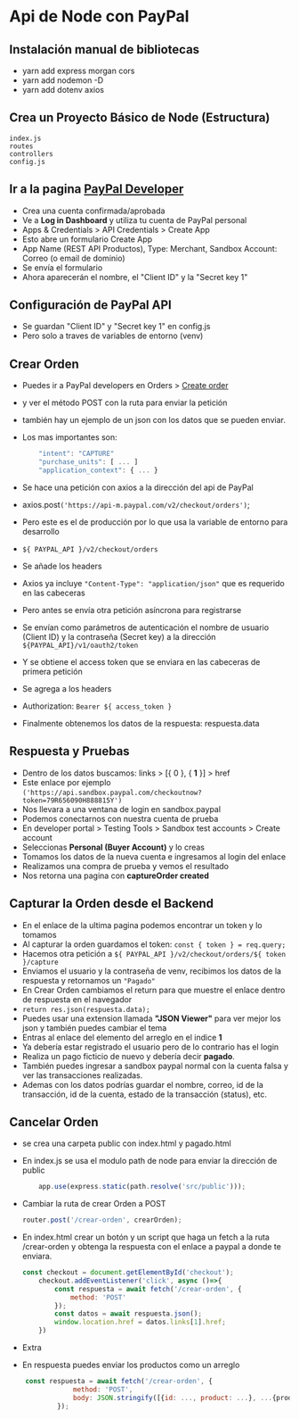 # Api de Node con PayPal

## Instalación manual de bibliotecas

* yarn add express morgan cors
* yarn add nodemon -D
* yarn add dotenv axios

## Crea un Proyecto Básico de Node (Estructura)

    index.js
    routes
    controllers
    config.js

## Ir a la pagina [PayPal Developer](https://developer.paypal.com)

* Crea una cuenta confirmada/aprobada
* Ve a **Log in Dashboard** y utiliza tu cuenta de PayPal personal
* Apps & Credentials > API Credentials > Create App
* Esto abre un formulario Create App
* App Name (REST API Productos), Type: Merchant, Sandbox Account: Correo (o email de dominio)
* Se envía el formulario
* Ahora aparecerán el nombre, el "Client ID" y la "Secret key 1"

## Configuración de PayPal API

* Se guardan "Client ID" y "Secret key 1" en config.js
* Pero solo a traves de variables de entorno (venv)

## Crear Orden

* Puedes ir a PayPal developers en Orders > [Create order](https://developer.paypal.com/docs/api/orders/v2/)
* y ver el método POST con la ruta para enviar la petición
* también hay un ejemplo de un json con los datos que se pueden enviar.
* Los mas importantes son:

    ```js
        "intent": "CAPTURE"
        "purchase_units": [ ... ]
        "application_context": { ... }
    ```

* Se hace una petición con axios a la dirección del api de PayPal
* axios.post`('https://api-m.paypal.com/v2/checkout/orders')`;
* Pero este es el de producción por lo que usa la variable de entorno para desarrollo
* `${ PAYPAL_API }/v2/checkout/orders`
* Se añade los headers
* Axios ya incluye `"Content-Type": "application/json"` que es requerido en las cabeceras
* Pero antes se envía otra petición asíncrona para registrarse
* Se envían como parámetros de autenticación el nombre de usuario (Client ID) y la contraseña (Secret key) a la dirección `${PAYPAL_API}/v1/oauth2/token`
* Y se obtiene el access token que se enviara en las cabeceras de primera petición
* Se agrega a los headers
* Authorization: `Bearer ${ access_token }`
* Finalmente obtenemos los datos de la respuesta: respuesta.data

## Respuesta y Pruebas

* Dentro de los datos buscamos: links > [{ 0 }, { **1** }] > href
* Este enlace por ejemplo `('https://api.sandbox.paypal.com/checkoutnow?token=79R656090H888815Y')`
* Nos llevara a una ventana de login en sandbox.paypal
* Podemos conectarnos con nuestra cuenta de prueba
* En developer portal > Testing Tools > Sandbox test accounts > Create account
* Seleccionas **Personal (Buyer Account)** y lo creas
* Tomamos los datos de la nueva cuenta e ingresamos al login del enlace
* Realizamos una compra de prueba y vemos el resultado
* Nos retorna una pagina con **captureOrder created**

## Capturar la Orden desde el Backend

* En el enlace de la ultima pagina podemos encontrar un token y lo tomamos
* Al capturar la orden guardamos el token: `const { token } = req.query;`
* Hacemos otra petición a `${ PAYPAL_API }/v2/checkout/orders/${ token }/capture`
* Enviamos el usuario y la contraseña de venv, recibimos los datos de la respuesta y retornamos un `"Pagado"`
* En Crear Orden cambiamos el return para que muestre el enlace dentro de respuesta en el navegador
* `return res.json(respuesta.data);`
* Puedes usar una extension llamada **"JSON Viewer"** para ver mejor los json y también puedes cambiar el tema
* Entras al enlace del elemento del arreglo en el indice **1**
* Ya debería estar registrado el usuario pero de lo contrario has el login
* Realiza un pago ficticio de nuevo y debería decir **pagado**.
* También puedes ingresar a sandbox paypal normal con la cuenta falsa y ver las transacciones realizadas.
* Ademas con los datos podrías guardar el nombre, correo, id de la transacción, id de la cuenta, estado de la transacción (status), etc.

## Cancelar Orden

* se crea una carpeta public con index.html y pagado.html
* En index.js se usa el modulo path de node para enviar la dirección de public

    ```js
        app.use(express.static(path.resolve('src/public')));
    ```
* Cambiar la ruta de crear Orden a POST
    ```js
    router.post('/crear-orden', crearOrden);
    ```
* En index.html crear un botón y un script que haga un fetch a la ruta /crear-orden y obtenga la respuesta con el enlace a paypal a donde te enviara.

    ```js
    const checkout = document.getElementById('checkout');
        checkout.addEventListener('click', async ()=>{
            const respuesta = await fetch('/crear-orden', {
                method: 'POST'
            });
            const datos = await respuesta.json();
            window.location.href = datos.links[1].href;
        })
    ```
* Extra
* En respuesta puedes enviar los productos como un arreglo

```js
    const respuesta = await fetch('/crear-orden', {
                method: 'POST',
                body: JSON.stringify([{id: ..., product: ...}, ...{products}])
            });
```
